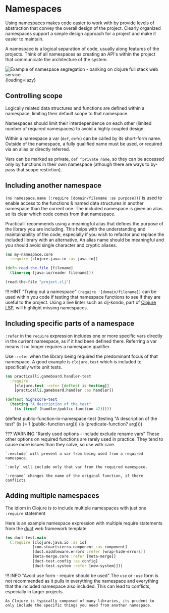 # Namespaces

Using namespaces  makes code easier to work with by provide levels of abstraction that convey the overall design of the project.  Clearly organized namespaces support a simple design approach for a project and make it easier to maintain.

A namespace is a logical separation of code, usually along features of the projects. Think of all namespaces as creating an API's within the project that communicate the architecture of the system.

![Example of namespace segregation - banking on clojure full stack web service](https://raw.githubusercontent.com/practicalli/graphic-design/live/clojure-web-services/banking-on-clojure-design-namespace-segregation.svg){loading=lazy}


## Controlling scope

Logically related data structures and functions are defined within a namespace, limiting their default scope to that namespace.   

Namespaces should limit their interdependence on each other (limited number of required namespaces) to avoid a highly coupled design.

Within a namespace a var (`def`, `defn`) can be called by its short-form name.  Outside of the namespace, a fully qualified name must be used, or required via an alias or directly referred. 

Vars can be marked as private, `def ^private name`, so they can be accessed only by functions in their own namespace (athough there are ways to by-pass that scope restiction).


## Including another namespace

`(ns namespace.name (:require [domain/filename :as purpose]))` is used to enable access to the functions & named data structures in another namespace than the current one.  The included namespace is given an alias so its clear which code comes from that namespace.

Practicalli recommends using a meaningful alias that defines the purpose of the library you are including.  This helps with the understanding and maintainability of the code, especially if you wish to refactor and replace the included library with an alternative.  An alias name should be meaningful and you should avoid single character and cryptic aliases.

```clojure
(ns my-namespace.core
  :require [clojure.java.io :as java-io])

(defn read-the-file [filename]
  (line-seq (java-io/reader filename)))

(read-the-file "project.clj")
```

!!! HINT "Trying out a namespace"
    `(require '[domain/filename])` can be used within you code if testing that namespace functions to see if they are useful to the project.  Using a live linter such as clj-kondo, part of [Clojure LSP](/clojure/clojure-editors/clojure-lsp/), will highlight missing namespaces.


## Including specific parts of a namespace

`:refer` in the `require` expression includes one or more specific vars directly in the current namespace, as if it had been defined there. Referring a var means it no longer requires a namespace qualifier.

Use `:refer` when the library being required the predominant focus of that namespace. A good example is `clojure.test` which is included to specifically write unit tests. 

```clojure
(ns practicalli.gameboard.handler-test
  :require 
    [clojure.test :refer [deftest is testing]]
    [practicalli.gameboard.handler :as handler])

(deftest highscore-test 
  (testing "A description of the test"
    (is (true? (handler/public-function 42)))))
```

(deftest public-function-in-namespace-test
  (testing "A description of the test"
    (is (= 1 (public-function arg)))
    (is (predicate-function? arg))))


??? WARNING "Rarely used options - include exclude rename vars"
    These other options on required functions are rarely used in practice.  They tend to cause more issues than they solve, so use with care.

    `:exclude` will prevent a var from being used from a required namespace.

    `:only` will include only that var from the required namespace.

    `:rename` changes the name of the original function, if there conflicts


## Adding multiple namespaces

The idiom in Clojure is to include multiple namespaces with just one `:require` statement

Here is an example namespace expression with multiple require statements from the [duct](https://github.com/duct-framework/duct) web framework template

```clojure
(ns duct-test.main
  (:require [clojure.java.io :as io]
            [com.stuartsierra.component :as component]
            [duct.middleware.errors :refer [wrap-hide-errors]]
            [meta-merge.core :refer [meta-merge]]
            [duct-test.config :as config]
            [duct-test.system :refer [new-system]]))

```

!!! INFO "Avoid use form - require should be used"
    The `use` or `:use` form is not recommended as it pulls in everything the namespace and everything that the included namespace also included.  This can lead to conflicts, especially in larger projects.

    As Clojure is typically composed of many libraries, its prudent to only include the specific things you need from another namespace.
